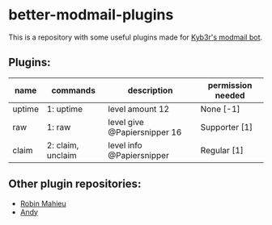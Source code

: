 # better-modmail-plugins
This is a repository with some useful plugins made for [Kyb3r's modmail bot](https://github.com/kyb3r/modmail).

## Plugins:

| name               | commands               | description                  | permission needed  |
|--------------------|------------------------|------------------------------|--------------------|
| uptime             | 1: uptime              | level amount 12              | None [-1]          | 
| raw                | 1: raw                 | level give @Papiersnipper 16 | Supporter  [1]     | 
| claim              | 2: claim, unclaim      | level info @Papiersnipper    | Regular [1]        |



## Other plugin repositories:
- [Robin Mahieu](https://github.com/robinmahieu/modmail-plugins)
- [Andy](https://github.com/matrix2113/modmail-plugins)
